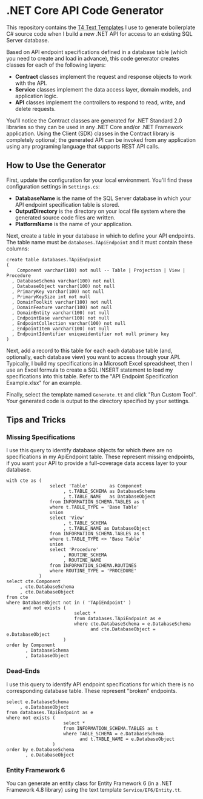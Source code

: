 # .NET Core API Code Generator

This repository contains the [T4 Text Templates](https://learn.microsoft.com/en-us/visualstudio/modeling/code-generation-and-t4-text-templates) I use to generate boilerplate C# source code when I build a new .NET API for access to an existing SQL Server database.

Based on API endpoint specifications defined in a database table (which you need to create and load in advance), this code generator creates classes for each of the following layers:

- **Contract** classes implement the request and response objects to work with the API.
- **Service** classes implement the data access layer, domain models, and application logic.
- **API** classes implement the controllers to respond to read, write, and delete requests.

You'll notice the Contract classes are generated for .NET Standard 2.0 libraries so they can be used in any .NET Core and/or .NET Framework application. Using the Client (SDK) classes in the Contract library is completely optional; the generated API can be invoked from any application using any programing language that supports REST API calls.

## How to Use the Generator

First, update the configuration for your local environment. You'll find these configuration settings in `Settings.cs`:

- **DatabaseName** is the name of the SQL Server database in which your API endpoint specification table is stored.
- **OutputDirectory** is the directory on your local file system where the generated source code files are written.
- **PlatformName** is the name of your application.

Next, create a table in your database in which to define your API endpoints. The table name must be `databases.TApiEndpoint` and it must contain these columns:

```
create table databases.TApiEndpoint
(
    Component varchar(100) not null -- Table | Projection | View | Procedure
  , DatabaseSchema varchar(100) not null 
  , DatabaseObject varchar(100) not null
  , PrimaryKey varchar(100) not null
  , PrimaryKeySize int not null
  , DomainToolkit varchar(100) not null
  , DomainFeature varchar(100) not null
  , DomainEntity varchar(100) not null
  , EndpointBase varchar(100) not null
  , EndpointCollection varchar(100) not null
  , EndpointItem varchar(100) not null
  , EndpointIdentifier uniqueidentifier not null primary key
)
```

Next, add a record to this table for each each database table (and, optionally, each database view) you want to access through your API. Typically, I build my specifications in a Microsoft Excel spreadsheet, then I use an Excel formula to create a SQL INSERT statement to load my specifications into this table. Refer to the "API Endpoint Specification Example.xlsx" for an example.

Finally, select the template named `Generate.tt` and click "Run Custom Tool". Your generated code is output to the directory specified by your settings.

## Tips and Tricks

### Missing Specifications

I use this query to identify database objects for which there are no specifications in my ApiEndpoint table. These represent missing endpoints, if you want your API to provide a full-coverage data access layer to your database.

```
with cte as (
                select 'Table'        as Component
                     , t.TABLE_SCHEMA as DatabaseSchema
                     , t.TABLE_NAME   as DatabaseObject
                from INFORMATION_SCHEMA.TABLES as t
                where t.TABLE_TYPE = 'Base Table'
                union
                select 'View'
                     , t.TABLE_SCHEMA
                     , t.TABLE_NAME as DatabaseObject
                from INFORMATION_SCHEMA.TABLES as t
                where t.TABLE_TYPE <> 'Base Table'
                union
                select 'Procedure'
                     , ROUTINE_SCHEMA
                     , ROUTINE_NAME
                from INFORMATION_SCHEMA.ROUTINES
                where ROUTINE_TYPE = 'PROCEDURE'
            )
select cte.Component
     , cte.DatabaseSchema
     , cte.DatabaseObject
from cte
where DatabaseObject not in ( 'TApiEndpoint' )
      and not exists (
                         select *
                         from databases.TApiEndpoint as e
                         where cte.DatabaseSchema = e.DatabaseSchema
                               and cte.DatabaseObject = e.DatabaseObject
                     )
order by Component
       , DatabaseSchema
       , DatabaseObject
```

### Dead-Ends

I use this query to identify API endpoint specifications for which there is no corresponding database table. These represent "broken" endpoints.

```
select e.DatabaseSchema
     , e.DatabaseObject
from databases.TApiEndpoint as e
where not exists (
                     select *
                     from INFORMATION_SCHEMA.TABLES as t
                     where TABLE_SCHEMA = e.DatabaseSchema
                           and t.TABLE_NAME = e.DatabaseObject
                 )
order by e.DatabaseSchema
       , e.DatabaseObject
```

### Entity Framework 6

You can generate an entity class for Entity Framework 6 (in a .NET Framework 4.8 library) using the text template `Service/EF6/Entity.tt`.
